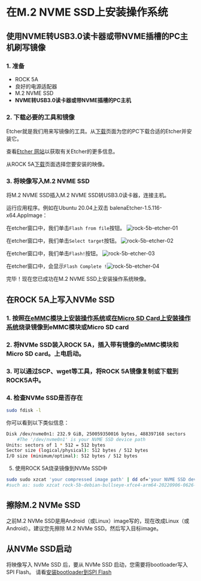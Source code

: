 ﻿---
sidebar_label: '在M.2 NVME SSD上安装操作系统'
sidebar_position: 33
---

# 在M.2 NVME SSD上安装操作系统

## 使用NVME转USB3.0读卡器或带NVME插槽的PC主机刷写镜像

### 1. 准备

- ROCK 5A
- 良好的电源适配器
- M.2 NVME SSD
- **NVME转USB3.0读卡器或带NVME插槽的PC主机**

### 2. 下载必要的工具和镜像

Etcher就是我们用来写镜像的工具。从[下载](https://www.balena.io/etcher#download-etcher)页面为您的PC下载合适的Etcher并安装它。

查看[Etcher 网站](https://www.balena.io/etcher)以获取有关Etcher的更多信息。

从ROCK 5A[下载](../downloads)页面选择您要安装的映像。

### 3. 将映像写入M.2 NVME SSD

将M.2 NVME SSD插入M.2 NVME SSD转USB3.0读卡器，连接主机。

运行应用程序。例如在Ubuntu 20.04上双击 balenaEtcher-1.5.116-x64.AppImage：

在etcher窗口中，我们单击`Flash from file`按钮。
![rock-5b-etcher-01](/zh/img/rock5b/rock-5b-etcher-01.png)

在etcher窗口中，我们单击`Select target`按钮。
![rock-5b-etcher-02](/zh/img/rock5b/rock-5b-etcher-02.png)

在etcher窗口中，我们单击`Flash!`按钮。
![rock-5b-etcher-03](/zh/img/rock5b/rock-5b-etcher-03.png)

在etcher窗口中，会显示`Flash Complete
!`![rock-5b-etcher-04](/zh/img/rock5b/rock-5b-etcher-04.png)

完毕！现在您已成功在M.2 NVME SSD上安装操作系统映像。

## 在ROCK 5A上写入NVMe SSD

### 1. 按照[在eMMC模块上安装操作系统](../getting-started/emmc-install.md)或[在Micro SD Card上安装操作系统](../getting-started/sdcard-install.md)烧录镜像到eMMC模块或Micro SD card

### 2. 将NVMe SSD装入ROCK 5A，插入带有镜像的eMMC模块和Micro SD card。上电启动。

### 3. 可以通过SCP、wget等工具，将ROCK 5A镜像复制或下载到ROCK5A中。

### 4. 检查NVMe SSD是否存在
```bash
sudo fdisk -l
```
你可以看到以下类似信息：
```bash
Disk /dev/nvme0n1: 232.9 GiB, 250059350016 bytes, 488397168 sectors             
    #The '/dev/nvme0n1' is your NVME SSD device path
Units: sectors of 1 * 512 = 512 bytes                                           
Sector size (logical/physical): 512 bytes / 512 bytes                           
I/O size (minimum/optimal): 512 bytes / 512 bytes 
```

5. 使用ROCK 5A烧录镜像到NVMe SSD中
```bash
sudo sudo xzcat 'your compressed image path' | dd of='your NVME SSD device path' bs=1M status=progress            
#such as: sudo xzcat rock-5b-debian-bullseye-xfce4-arm64-20220906-0626-gpt.img.xz  | dd of=/dev/nvme0n1 bs=1M status=progress
```

## 擦除M.2 NVMe SSD

之前M.2 NVMe SSD是用Android（或Linux）image写的，现在改成Linux（或Android）。建议您先擦除 M.2 NVMe SSD。然后写入目标image。

## 从NVMe SSD启动

将映像写入 NVMe SSD 后，要从 NVMe SSD 启动，您需要将bootloader写入 SPI Flash。
请看[安装bootloader到SPI Flash](../getting-started/spi-install.md)
